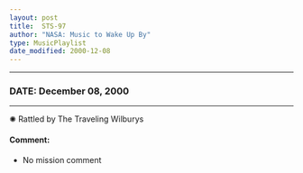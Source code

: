 ```yaml
---
layout: post
title:  STS-97
author: "NASA: Music to Wake Up By"
type: MusicPlaylist
date_modified: 2000-12-08
---
```


----
### DATE: December 08, 2000
----
✺ Rattled by The Traveling Wilburys

#### Comment:
* No mission comment
